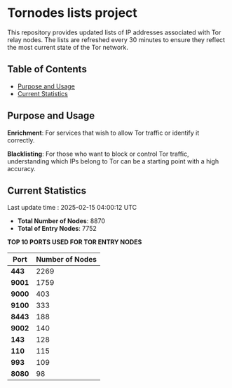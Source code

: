 # Tornodes lists project

This repository provides updated lists of IP addresses associated with Tor relay nodes. The lists are refreshed every 30 minutes to ensure they reflect the most current state of the Tor network.

## Table of Contents

- [Purpose and Usage](#purpose-and-usage)
- [Current Statistics](#current-statistics)


## Purpose and Usage

**Enrichment**: For services that wish to allow Tor traffic or identify it correctly.

**Blacklisting**: For those who want to block or control Tor traffic, understanding which IPs belong to Tor can be a starting point with a high accuracy.

## Current Statistics

Last update time : 2025-02-15 04:00:12 UTC

- **Total Number of Nodes**: 8870
- **Total of Entry Nodes**: 7752

**TOP 10 PORTS USED FOR TOR ENTRY NODES**

| **Port** | **Number of Nodes** |
|------|-----------------|
| **443**   | 2269  |
| **9001**   | 1759  |
| **9000**   | 403  |
| **9100**   | 333  |
| **8443**   | 188  |
| **9002**   | 140  |
| **143**   | 128  |
| **110**   | 115  |
| **993**   | 109  |
| **8080**   | 98  |

